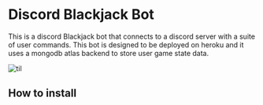 # Discord Blackjack Bot
 This is a discord Blackjack bot that connects to a discord server with a suite of user commands. This bot is designed to be deployed on heroku and it uses a mongodb atlas backend to store user game state data.
 
![til](https://media.giphy.com/media/Hjx4WONVX1ferlJZsG/giphy.gif)

## How to install
